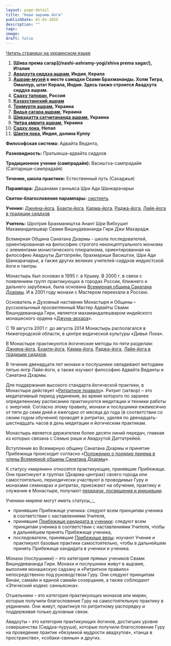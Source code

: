 ```yaml
---
layout: page-detail
title: "Наши ашрамы йоги"
publishDate: 01-01-2025
description: ""
tags:
image:
draft: false
---
```


[Читать страницу на украинском языке](https://www.advayta.org//ukr/nashi-ashrami-yogi/) 
  
  
1. **[Шива према сагар](/nashi-ashramy-yogi/shiva prema sagar/), Италия**
2. **[Авадхута сиддха ашрам](/nashi-ashramy-yogi/avadkhuta-siddkha-ashram/), Индия, Керала**
3. **[Ашрам-музей](/nashi-ashramy-yogi/samadkhi-svami-brakhmanandy/) в месте самадхи Свами Брахмананды. Холм Тигра, Омаллур, штат Керала, Индия. Здесь также строится Авадхута сиддха ашрам.**
4. **[Садху тапован](/nashi-ashramy-yogi/sadkhu-tapovan/), Россия**
5. **[Казахстанский ашрам](/nashi-ashramy-yogi/kazakhstanskiy-ashram/)**
6. **[Тримурти ашрам](/nashi-ashramy-yogi/trimurti-ashram/), Украина**
7. **[Видья сагара ашрам](/nashi-ashramy-yogi/vidya-sagara-ashram/), Украина**
8. **[Шивадатта сатчитананда ашрам](/nashi-ashramy-yogi/mauna-ashram/), Украина**
9. **[Читра амрита ашрам](/nashi-ashramy-yogi/chitra-amrita-ashram/), Украина**
10. **[Садху лока](/nashi-ashramy-yogi/sadkhu-loka-nepal/), Непал**
11. **[Шанти лока](/nashi-ashramy-yogi/shanti-loka-indiya/), Индия, долина Куллу**

**Философская система:** Адвайта Веданта, 

**Разновидность:** Пратьякша-адвайта сиддхов

**Традиционное учение (сампрадайя):** Васиштха-сампрадайя (Саптариши-сампрадайя)

**Течение, школа практики:** Естественный путь (Сахаджья)

**Парампара:** Дашанами санньяса Шри Ади Шанкарачарьи

**Свиток-благословение парампары:** [смотреть](/binaries/am/9155.jpg) 

**Учение:** [Джняна-йога](/religiya-i-filosofiya/yoga/dzhnyana-yoga/), [Бхакти-йога](/religiya-i-filosofiya/yoga/bkhakti-yoga/), [Карма-йога](/religiya-i-filosofiya/yoga/karma-yoga/), [Раджа-йога](/religiya-i-filosofiya/yoga/radzha-yoga/), [Лайя-йога в традиции сиддхов](/religiya-i-filosofiya/yoga/layya-yoga/) 

**Учитель:** Шротрия Брахмаништха Анант Шри Вибхушит Махамандалешвар Свами Вишнудевананда Гири Джи Махарадж

  
 Всемирная Община Санатана Дхармы - школа последователей, ориентированная на философию строгого неконцептуального монизма с элементами монистического плюрализма, ориентированная на философию Авадхуты Даттатрейи, брахмариши Васиштхи, Шри Ади Шанкарачарьи, а также других великих учителей-сиддхов индуистской йоги и тантры.

 Монастырь был основан в 1995 г. в Крыму. В 2000 г. в связи с появлением групп практикующих в городах России, ближнего и дальнего зарубежья, была основана [Всемирная община Санатана Дхармы](/vsemirnaya-obshchina/). И в 2001 году монахи с Мастером переехали в Россию.

 Основатель и Духовный наставник Монастыря и Общины – русскоязычный просветленный Мастер Адвайты Свами Вишнудевананда Гири, является махамандалешваром индийского монашеского ордена «[Джуна-акхара](/nasha-traditsiya/orden-dzhuna-akkhara/)».

 С 19 августа 2001 г. до августа 2014 Монастырь располагался в Нижегородской области, в центре ведической культуры «Дивья Лока».

 В Монастыре практикуются йогические методы по пяти разделам: [Джняна-йога](/religiya-i-filosofiya/yoga/dzhnyana-yoga/), [Бхакти-йога](/religiya-i-filosofiya/yoga/bkhakti-yoga/), [Карма-йога](/religiya-i-filosofiya/yoga/karma-yoga/), [Раджа-йога](/religiya-i-filosofiya/yoga/radzha-yoga/), [Лайя-йога в традиции сиддхов](/religiya-i-filosofiya/yoga/layya-yoga/).

 В течение двенадцати лет монахи и послушники овладевают методами пятью янтр Лайя-йоги, а также изучают философию Адвайта Веданты и Санатана Дхармы.

 Для поддержания высокого стандарта йогической практики, в Монастыре действует «[Ритритное правило](/nashi-ashramy-yogi/praktika-v-ashrame/#65)»_._ Ритрит (затвор) – это медитативный период уединения, во время которого по заранее определенному расписанию практикуются медитации и техники работы с энергией. Согласно этому правилу, монахи и послушники ежемесячно от пяти до семи дней и ежегодно от месяца до года (в соответствии со своим годом обучения) проводят в ритритах, уделяя по двенадцать-шестнадцать часов в день медитации и йогическим практикам.

 Монастырь является держателем более десяти линий передач, главная из которых связана с Семью риши и Авадхутой Даттатрейей.

 Вступление во Всемирную общину Санатана Дхармы и принятие Прибежища происходит согласно «[Положению о порядке приема в члены Всемирной общины Санатана Дхармы](https://www.advayta.org/nashi-ashramy-yogi/polozhenie-o-poryadke-priema-v-chleny-vsemirnoy-obshchiny-sanatana-dkharmy/)».

 К статусу «мирянин» относятся практикующие, принявшие Прибежище. Они практикуют в группах (Дхарма-центрах) своего города или самостоятельно, периодически участвуют в проводимых Гуру и монахами семинарах и ритритах, приезжают на обучение, практику и служение в Монастыре, получают [передачи, посвящения и инициации](https://www.advayta.org/nashi-ashramy-yogi/perechen-peredach-initsiatsiy-i-posvyashcheniy/). 

 Ученики-миряне могут иметь статусы_:_ 

* принявшие Прибежище ученика: следуют всем принципам ученика в соответствии с наставлениями Учителя,
* принявшие [Прибежище кандидата в ученики](https://www.advayta.org/nashi-ashramy-yogi/pribezhishche-kandidata-v-ucheniki/): следуют всем принципам ученика в соответствии с наставлениями Учителя, чтобы в дальнейшем принять Прибежище ученика,
* последователи, принявшие [Прибежище веры](https://www.advayta.org/nashi-ashramy-yogi/pribezhishche-very/): изучают Учение и практикуют базовые практики самостоятельно, чтобы в дальнейшем принять Прибежище кандидата в ученики и ученика.

 Монахи (послушники) – это категория прямых учеников Свами Вишнудевананда Гири. Монахи и послушники живут в ашраме, выполняя монашескую садхану и «Ритритное правило» непосредственно под руководством Гуру. Они следуют принципам Винаи, самайи и единой самайи созерцания, а также соблюдают «Этический кодекс санньясина».

 Отшельники – это категория практикующих монахов или мирян, которые получили благословение Гуру на самостоятельную практику в уединении. Они живут, практикуя по ритритному распорядку и поддерживая только духовные связи.

 Авадхуты – это категория практикующих йогинов, достигших уровня совершенства (Сиддха-пуруша), которые получили благословение Гуру на проведение практик «безумной мудрости авадхутов», «танца в пространстве», «собаки-свиньи» и других.
  
  
